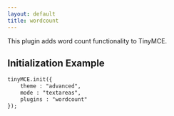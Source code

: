 ```yaml
---
layout: default
title: wordcount
---
```


This plugin adds word count functionality to TinyMCE.

## Initialization Example

```html
tinyMCE.init({
	theme : "advanced",
	mode : "textareas",
	plugins : "wordcount"
});
```